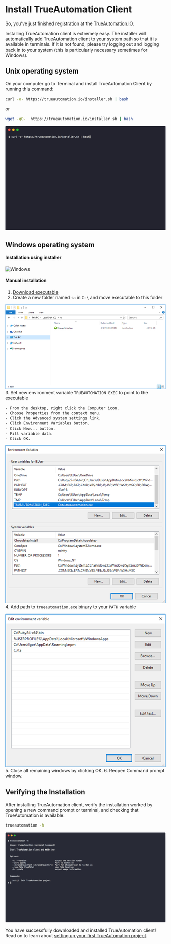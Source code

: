 # Install TrueAutomation Client

So, you’ve just finished [registration](https://app.trueautomation.io/auth/signup) at the [TrueAutomation.IO](https://trueautomation.io/).

Installing TrueAutomation client is extremely easy. The installer will automatically add TrueAutomation client to your system path so that it is available in terminals.
If it is not found, please try logging out and logging back in to your system (this is particularly necessary sometimes for Windows).

## Unix operating system

On your computer go to Terminal and install TrueAutomation Client by running this command:
```bash
curl -o- https://trueautomation.io/installer.sh | bash
```
or
```bash
wget -qO-  https://trueautomation.io/installer.sh | bash
```
![Unix](_gif/install-unix.gif 'Install process')

## Windows operating system

#### Installation using installer

  ![Windows](_images/windows-installer.png 'Windows installer')
#### Manual installation

1. [Download executable](https://trueautomation.io/trueautomation-win.exe)
2. Create a new folder named `ta` in `C:\` and move executable to this folder

  ![Windows executable](_images/windows-executable.png 'Windows executable')
3. Set new environment variable `TRUEAUTOMATION_EXEC` to point to the executable

    - From the desktop, right click the Computer icon.
    - Choose Properties from the context menu.
    - Click the Advanced system settings link.
    - Click Environment Variables button.
    - Click New... button.
    - Fill variable data.
    - Click OK.

  ![New variable](_images/new-var.png 'New variable')
4. Add path to `trueautomation.exe` binary to your `PATH` variable

  ![Update PATH](_images/update-path-var.png 'Update PATH')
5. Close all remaining windows by clicking OK.
6. Reopen Command prompt window.

## Verifying the Installation

After installing TrueAutomation client, verify the installation worked by opening a new command prompt or terminal, and checking that TrueAutomation is available:
```bash
trueautomation -h
```

![Help](_images/ta-help-output.png 'Help output')

You have successfully downloaded and installed TrueAutomation client! Read on to learn about [setting up your first TrueAutomation project](init-project.md).
